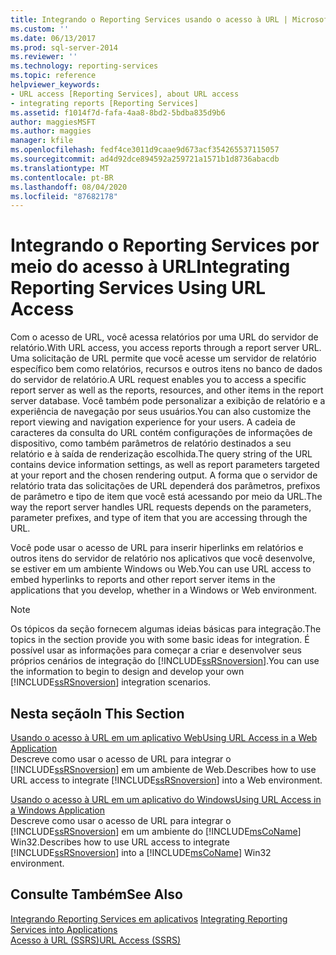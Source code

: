 ```yaml
---
title: Integrando o Reporting Services usando o acesso à URL | Microsoft Docs
ms.custom: ''
ms.date: 06/13/2017
ms.prod: sql-server-2014
ms.reviewer: ''
ms.technology: reporting-services
ms.topic: reference
helpviewer_keywords:
- URL access [Reporting Services], about URL access
- integrating reports [Reporting Services]
ms.assetid: f1014f7d-fafa-4aa8-8bd2-5bdba835d9b6
author: maggiesMSFT
ms.author: maggies
manager: kfile
ms.openlocfilehash: fedf4ce3011d9caae9d673acf354265537115057
ms.sourcegitcommit: ad4d92dce894592a259721a1571b1d8736abacdb
ms.translationtype: MT
ms.contentlocale: pt-BR
ms.lasthandoff: 08/04/2020
ms.locfileid: "87682178"
---
```

# <a name="integrating-reporting-services-using-url-access"></a><span data-ttu-id="35536-102">Integrando o Reporting Services por meio do acesso à URL</span><span class="sxs-lookup"><span data-stu-id="35536-102">Integrating Reporting Services Using URL Access</span></span>
  <span data-ttu-id="35536-103">Com o acesso de URL, você acessa relatórios por uma URL do servidor de relatório.</span><span class="sxs-lookup"><span data-stu-id="35536-103">With URL access, you access reports through a report server URL.</span></span> <span data-ttu-id="35536-104">Uma solicitação de URL permite que você acesse um servidor de relatório específico bem como relatórios, recursos e outros itens no banco de dados do servidor de relatório.</span><span class="sxs-lookup"><span data-stu-id="35536-104">A URL request enables you to access a specific report server as well as the reports, resources, and other items in the report server database.</span></span> <span data-ttu-id="35536-105">Você também pode personalizar a exibição de relatório e a experiência de navegação por seus usuários.</span><span class="sxs-lookup"><span data-stu-id="35536-105">You can also customize the report viewing and navigation experience for your users.</span></span> <span data-ttu-id="35536-106">A cadeia de caracteres da consulta do URL contém configurações de informações de dispositivo, como também parâmetros de relatório destinados a seu relatório e à saída de renderização escolhida.</span><span class="sxs-lookup"><span data-stu-id="35536-106">The query string of the URL contains device information settings, as well as report parameters targeted at your report and the chosen rendering output.</span></span> <span data-ttu-id="35536-107">A forma que o servidor de relatório trata das solicitações de URL dependerá dos parâmetros, prefixos de parâmetro e tipo de item que você está acessando por meio da URL.</span><span class="sxs-lookup"><span data-stu-id="35536-107">The way the report server handles URL requests depends on the parameters, parameter prefixes, and type of item that you are accessing through the URL.</span></span>  
  
 <span data-ttu-id="35536-108">Você pode usar o acesso de URL para inserir hiperlinks em relatórios e outros itens do servidor de relatório nos aplicativos que você desenvolve, se estiver em um ambiente Windows ou Web.</span><span class="sxs-lookup"><span data-stu-id="35536-108">You can use URL access to embed hyperlinks to reports and other report server items in the applications that you develop, whether in a Windows or Web environment.</span></span>  
  
> [!NOTE]  
>  <span data-ttu-id="35536-109">Os tópicos da seção fornecem algumas ideias básicas para integração.</span><span class="sxs-lookup"><span data-stu-id="35536-109">The topics in the section provide you with some basic ideas for integration.</span></span> <span data-ttu-id="35536-110">É possível usar as informações para começar a criar e desenvolver seus próprios cenários de integração do [!INCLUDE[ssRSnoversion](../../includes/ssrsnoversion-md.md)].</span><span class="sxs-lookup"><span data-stu-id="35536-110">You can use the information to begin to design and develop your own [!INCLUDE[ssRSnoversion](../../includes/ssrsnoversion-md.md)] integration scenarios.</span></span>  
  
## <a name="in-this-section"></a><span data-ttu-id="35536-111">Nesta seção</span><span class="sxs-lookup"><span data-stu-id="35536-111">In This Section</span></span>  
 [<span data-ttu-id="35536-112">Usando o acesso à URL em um aplicativo Web</span><span class="sxs-lookup"><span data-stu-id="35536-112">Using URL Access in a Web Application</span></span>](integrating-reporting-services-using-url-access-web-application.md)  
 <span data-ttu-id="35536-113">Descreve como usar o acesso de URL para integrar o [!INCLUDE[ssRSnoversion](../../includes/ssrsnoversion-md.md)] em um ambiente de Web.</span><span class="sxs-lookup"><span data-stu-id="35536-113">Describes how to use URL access to integrate [!INCLUDE[ssRSnoversion](../../includes/ssrsnoversion-md.md)] into a Web environment.</span></span>  
  
 [<span data-ttu-id="35536-114">Usando o acesso à URL em um aplicativo do Windows</span><span class="sxs-lookup"><span data-stu-id="35536-114">Using URL Access in a Windows Application</span></span>](integrating-reporting-services-using-url-access-windows-application.md)  
 <span data-ttu-id="35536-115">Descreve como usar o acesso de URL para integrar o [!INCLUDE[ssRSnoversion](../../includes/ssrsnoversion-md.md)] em um ambiente do [!INCLUDE[msCoName](../../includes/msconame-md.md)] Win32.</span><span class="sxs-lookup"><span data-stu-id="35536-115">Describes how to use URL access to integrate [!INCLUDE[ssRSnoversion](../../includes/ssrsnoversion-md.md)] into a [!INCLUDE[msCoName](../../includes/msconame-md.md)] Win32 environment.</span></span>  
  
## <a name="see-also"></a><span data-ttu-id="35536-116">Consulte Também</span><span class="sxs-lookup"><span data-stu-id="35536-116">See Also</span></span>  
 <span data-ttu-id="35536-117">[Integrando Reporting Services em aplicativos](../application-integration/integrating-reporting-services-into-applications.md) </span><span class="sxs-lookup"><span data-stu-id="35536-117">[Integrating Reporting Services into Applications](../application-integration/integrating-reporting-services-into-applications.md) </span></span>  
 [<span data-ttu-id="35536-118">Acesso à URL &#40;SSRS&#41;</span><span class="sxs-lookup"><span data-stu-id="35536-118">URL Access &#40;SSRS&#41;</span></span>](../url-access-ssrs.md)  
  
  

